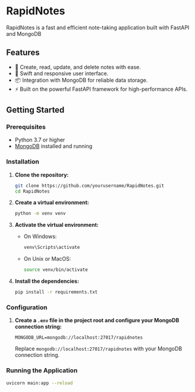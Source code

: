 

# RapidNotes

RapidNotes is a fast and efficient note-taking application built with FastAPI and MongoDB

## Features
- 🚀 Create, read, update, and delete notes with ease.
- 🎨 Swift and responsive user interface.
- 📦 Integration with MongoDB for reliable data storage.
- ⚡ Built on the powerful FastAPI framework for high-performance APIs.

## Getting Started

### Prerequisites

- Python 3.7 or higher
- [MongoDB](https://www.mongodb.com/try/download/community) installed and running

### Installation

1. **Clone the repository:**

    ```bash
    git clone https://github.com/yourusername/RapidNotes.git
    cd RapidNotes
    ```

2. **Create a virtual environment:**

    ```bash
    python -m venv venv
    ```

3. **Activate the virtual environment:**

    - On Windows:

        ```bash
        venv\Scripts\activate
        ```

    - On Unix or MacOS:

        ```bash
        source venv/bin/activate
        ```

4. **Install the dependencies:**

    ```bash
    pip install -r requirements.txt
    ```

### Configuration

1. **Create a `.env` file in the project root and configure your MongoDB connection string:**

    ```env
    MONGODB_URL=mongodb://localhost:27017/rapidnotes
    ```

    Replace `mongodb://localhost:27017/rapidnotes` with your MongoDB connection string.

### Running the Application

```bash
uvicorn main:app --reload
